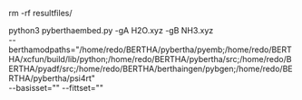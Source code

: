 rm -rf resultfiles/ 

 python3 pyberthaembed.py -gA H2O.xyz -gB NH3.xyz  \
   --berthamodpaths="/home/redo/BERTHA/pybertha/pyemb;/home/redo/BERTHA/xcfun/build/lib/python;/home/redo/BERTHA/pybertha/src;/home/redo/BERTHA/pyadf/src;/home/redo/BERTHA/berthaingen/pybgen;/home/redo/BERTHA/pybertha/psi4rt" \
    --basisset="" --fittset=""

